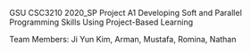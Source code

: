 GSU CSC3210 2020_SP Project A1 Developing Soft and Parallel Programming Skills Using Project-Based Learning

Team Members: Ji Yun Kim, Arman, Mustafa, Romina, Nathan
